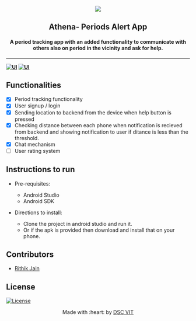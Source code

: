 <p align="center">
<a href="https://dscvit.com">
	<img src="https://user-images.githubusercontent.com/30529572/72455010-fb38d400-37e7-11ea-9c1e-8cdeb5f5906e.png" />
</a>
	<h2 align="center"> Athena- Periods Alert App </h2>
	<h4 align="center"> A period tracking app with an added functionality to communicate with others also on period in the vicinity and ask for help. <h4>
</p>

--- 
  [![UI ](https://img.shields.io/badge/User%20Interface-Link%20to%20UI-orange?style=flat-square&logo=appveyor)](https://www.figma.com/file/nC4gPly1Ez6lkj4XmwUV6j/PeriodsApp)
  [![UI ](https://img.shields.io/badge/Backend-Link%20to%20DOCS-orange?style=flat-square&logo=appveyor)](https://documenter.getpostman.com/view/7638824/SWTHbEzf?version=latest)


## Functionalities
- [x]  Period tracking functionality
- [x]  User signup / login 
- [x]  Sending location to backend from the device when help button is pressed
- [x]  Checking distance between each phone when notification is recieved from backend and showing notification to user if ditance is less than the threshold.
- [x]  Chat mechanism
- [ ]  User rating system

## Instructions to run

* Pre-requisites:
	-  Android Studio
	-  Android SDK

* Directions to install: 
	-  Clone the project in android studio and run it.
	-  Or if the apk is provided then download and install that on your phone.

## Contributors

* [ Rithik Jain ](https://github.com/rithikjain)

## License
[![License](http://img.shields.io/:license-mit-blue.svg?style=flat-square)](http://badges.mit-license.org)

<p align="center">
	Made with :heart: by <a href="https://dscvit.com">DSC VIT</a>
</p>

